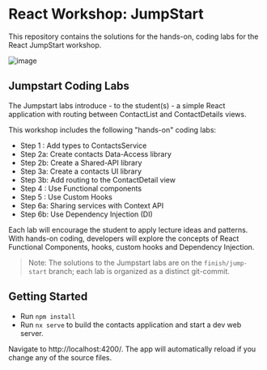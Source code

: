 # React Workshop: JumpStart

This repository contains the solutions for the hands-on, coding labs for the React JumpStart workshop.

![image](https://user-images.githubusercontent.com/210413/67900755-343fa180-fb33-11e9-814e-5d76231ed6ed.png)

## Jumpstart Coding Labs

The Jumpstart labs introduce - to the student(s) - a simple React application with routing between ContactList and ContactDetails views.

This workshop includes the following "hands-on" coding labs:

- Step 1 : Add types to ContactsService
- Step 2a: Create contacts Data-Access library
- Step 2b: Create a Shared-API library
- Step 3a: Create a contacts UI library
- Step 3b: Add routing to the ContactDetail view
- Step 4 : Use Functional components
- Step 5 : Use Custom Hooks
- Step 6a: Sharing services with Context API
- Step 6b: Use Dependency Injection (DI)

Each lab will encourage the student to apply lecture ideas and patterns. With hands-on coding, developers will explore the concepts of React Functional Components, hooks, custom hooks and Dependency Injection.

> Note: The solutions to the Jumpstart labs are on the `finish/jump-start` branch; each lab is organized as a distinct git-commit.

## Getting Started

- Run `npm install`
- Run `nx serve` to build the contacts application and start a dev web server.

Navigate to http://localhost:4200/.
The app will automatically reload if you change any of the source files.
